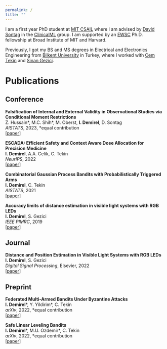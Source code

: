 ```yaml
---
permalink: /
title: ""
---
```


I am a first year PhD student at [MIT CSAIL](https://www.csail.mit.edu) where I am advised by [David Sontag](https://people.csail.mit.edu/dsontag/) in the [ClinicalML](http://clinicalml.org) group. I am supported by an [EWSC](https://www.broadinstitute.org/ewsc) Ph.D. fellowship at Broad Institute of MIT and Harvard. 

Previously, I got my BS and MS degrees in Electrical and Electronics Engineering from [Bilkent University](https://w3.bilkent.edu.tr/bilkent/) in Turkey, where I worked with [Cem Tekin](http://kilyos.ee.bilkent.edu.tr/~cemtekin/#) and [Sinan Gezici](http://www.ee.bilkent.edu.tr/~gezici/).

# Publications

## Conference

**Falsification of Internal and External Validity in Observational Studies via Conditional Moment Restrictions** \
Z. Hussain\*, M.C. Shih\*, M. Oberst, **I. Demirel**, D. Sontag \
*AISTATS*, 2023, \*equal contribution \
[[paper]](https://arxiv.org/pdf/2301.13133.pdf)

**ESCADA: Efficient Safety and Context Aware Dose Allocation for Precision Medicine** \
**I. Demirel**, A.A. Celik, C. Tekin \
*NeurIPS*, 2022 \
[[paper]](https://openreview.net/pdf?id=JokpPqA294)

**Combinatorial Gaussian Process Bandits with Probabilistically Triggered Arms** \
**I. Demirel**, C. Tekin \
*AISTATS*, 2021 \
[[paper]](https://proceedings.mlr.press/v130/demirel21a.html)

**Accuracy limits of distance estimation in visible light systems with RGB LEDs** \
**I. Demirel**, S. Gezici \
*IEEE PIMRC*, 2019 \
[[paper]](https://ieeexplore.ieee.org/abstract/document/8904457/)

## Journal

**Distance and Position Estimation in Visible Light Systems with RGB LEDs** \
**I. Demirel**, S. Gezici \
*Digital Signal Processing*, Elsevier, 2022 \
[[paper]](https://www.sciencedirect.com/science/article/abs/pii/S1051200422000409)

## Preprint

**Federated Multi-Armed Bandits Under Byzantine Attacks** \
**I. Demirel**\*, Y. Yildirim\*, C. Tekin \
*arXiv*, 2022, \*equal contribution \
[[paper]](https://arxiv.org/pdf/2205.04134.pdf)

**Safe Linear Leveling Bandits** \
**I. Demirel**\*, M.U. Ozdemir\*, C. Tekin \
*arXiv*, 2022, \*equal contribution \
[[paper]](https://arxiv.org/pdf/2112.06728.pdf)
